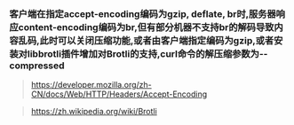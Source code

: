 ### 客户端在指定accept-encoding编码为gzip, deflate, br时,服务器响应content-encoding编码为br,但有部分机器不支持br的解码导致内容乱码,此时可以关闭压缩功能,或者由客户端指定编码为gzip,或者安装对libbrotli插件增加对Brotli的支持,curl命令的解压缩参数为--compressed

> https://developer.mozilla.org/zh-CN/docs/Web/HTTP/Headers/Accept-Encoding

> https://zh.wikipedia.org/wiki/Brotli

